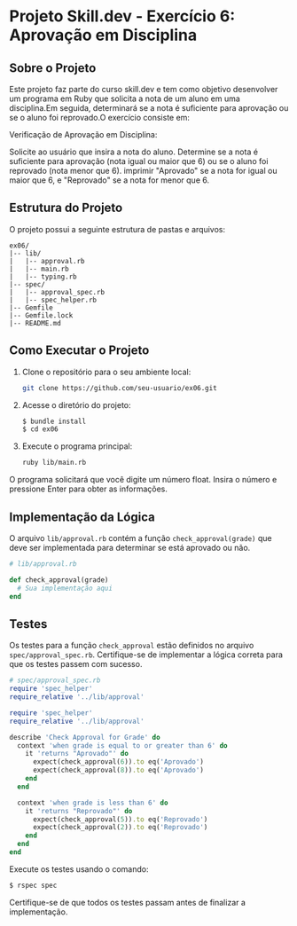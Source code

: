 # Projeto Skill.dev - Exercício 6: Aprovação em Disciplina

## Sobre o Projeto

Este projeto faz parte do curso skill.dev e tem como objetivo desenvolver um programa em Ruby que solicita a nota de um aluno em uma disciplina.Em seguida, determinará se a nota é suficiente para aprovação ou se o aluno foi reprovado.O exercício consiste em:

Verificação de Aprovação em Disciplina:

Solicite ao usuário que insira a nota do aluno.
Determine se a nota é suficiente para aprovação (nota igual ou maior que 6) ou se o aluno foi reprovado (nota menor que 6).
imprimir "Aprovado" se a nota for igual ou maior que 6, e "Reprovado" se a nota for menor que 6.

## Estrutura do Projeto

O projeto possui a seguinte estrutura de pastas e arquivos:

```
ex06/
|-- lib/
|   |-- approval.rb
|   |-- main.rb
|   |-- typing.rb
|-- spec/
|   |-- approval_spec.rb
|   |-- spec_helper.rb
|-- Gemfile
|-- Gemfile.lock
|-- README.md
```

## Como Executar o Projeto

1. Clone o repositório para o seu ambiente local:

   ```bash
   git clone https://github.com/seu-usuario/ex06.git
   ```

2. Acesse o diretório do projeto:

   ```bash
   $ bundle install
   $ cd ex06
   ```

3. Execute o programa principal:

   ```bash
   ruby lib/main.rb
   ```

  O programa solicitará que você digite um número float. Insira o número e pressione Enter para obter as informações.

## Implementação da Lógica

O arquivo `lib/approval.rb` contém a função `check_approval(grade)` que deve ser implementada para determinar se está aprovado ou não.

```ruby
# lib/approval.rb

def check_approval(grade)
  # Sua implementação aqui
end
```

## Testes

Os testes para a função `check_approval` estão definidos no arquivo `spec/approval_spec.rb`. Certifique-se de implementar a lógica correta para que os testes passem com sucesso.

```ruby
# spec/approval_spec.rb
require 'spec_helper'
require_relative '../lib/approval'

require 'spec_helper'
require_relative '../lib/approval'

describe 'Check Approval for Grade' do
  context 'when grade is equal to or greater than 6' do
    it 'returns "Aprovado"' do
      expect(check_approval(6)).to eq('Aprovado')
      expect(check_approval(8)).to eq('Aprovado')
    end
  end

  context 'when grade is less than 6' do
    it 'returns "Reprovado"' do
      expect(check_approval(5)).to eq('Reprovado')
      expect(check_approval(2)).to eq('Reprovado')
    end
  end
end

```

Execute os testes usando o comando:

```bash
$ rspec spec
```

Certifique-se de que todos os testes passam antes de finalizar a implementação.
